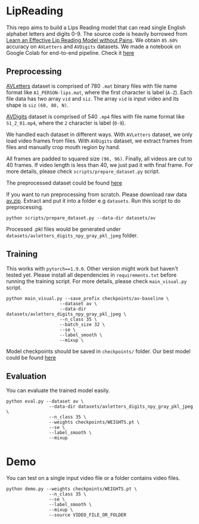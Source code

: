 # LipReading
This repo aims to build a Lips Reading model that can read single English alphabet letters and digits 0-9.
The source code is heavily borrowed from [Learn an Effective Lip Reading Model without Pains](https://github.com/Fengdalu/learn-an-effective-lip-reading-model-without-pains). We obtain `85.60%` accuracy on `AVLetters` and `AVDigits` datasets.
We made a notebook on Google Colab for end-to-end pipeline. Check it [here](https://colab.research.google.com/drive/1Stp8yyz1ib1mv1hVPppwpngepPgTphXt)
## Preprocessing
[AVLetters](https://drive.google.com/file/d/1RT1beWiBTyFHt6KlBwjlja9GyOyJ2zed/view) dataset is comprised of 780 `.mat` binary files with file name format like `A1_PERSON-lips.mat`, where the first character is
label (`A-Z`). Each file data has two array `vid` and `siz`. The array `vid` is input video and its shape is `siz` `(60, 80, N)`.

[AVDigits](https://drive.google.com/file/d/1ftS9GHYkOyQ-hQdFvamTblYyIWQCTWud/view) dataset is comprised of 540 `.mp4` files with file name format like `S1_2_01.mp4`, where the `2` character is label (`0-9`).

We handled each dataset in different ways. With `AVLetters` dataset, we only load video frames from files. With `AVDigits` dataset, we extract frames from files and manually crop mouth region by hand.

All frames are padded to squared size `(96, 96)`. Finally, all videos are cut to 40 frames. If video length is less than 40, we just pad it with final frame. For more details, please check `scripts/prepare_dataset.py` script.

The preprocessed dataset could be found [here](https://drive.google.com/file/d/1MFYjuGJqcLp7Ml4_u2zj5dMgzG6qhhxa/view?usp=sharing)

If you want to run preprocessing from scratch. Please download raw data [av.zip](https://drive.google.com/file/d/1MFYjuGJqcLp7Ml4_u2zj5dMgzG6qhhxa/view?usp=sharing). Extract and put it into a folder e.g `datasets`. Run this script to do preprocessing.
```
python scripts/prepare_dataset.py --data-dir datasets/av
```
Processed .pkl files would be generated under `datasets/avletters_digits_npy_gray_pkl_jpeg` folder.

## Training
This works with `pytorch==1.9.0`. Other version might work but haven't tested yet.
Please install all dependencies in `requirements.txt` before running the training script.
For more details, please check `main_visual.py` script.
```
python main_visual.py --save_prefix checkpoints/av-baseline \
                    --dataset av \
                    --data-dir datasets/avletters_digits_npy_gray_pkl_jpeg \
                    --n_class 35 \
                    --batch_size 32 \
                    --se \
                    --label_smooth \
                    --mixup \
```
Model checkpoints should be saved in `checkpoints/` folder. Our best model could be found [here]()

## Evaluation
You can evaluate the trained model easily.
```
python eval.py --dataset av \
                --data-dir datasets/avletters_digits_npy_gray_pkl_jpeg \
                --n_class 35 \
                --weights checkpoints/WEIGHTS.pt \
                --se \
                --label_smooth \
                --mixup
```


# Demo
You can test on a single input video file or a folder contains video files.
```
python demo.py --weights checkpoints/WEIGHTS.pt \
                --n_class 35 \
                --se \
                --label_smooth \
                --mixup \
                --source VIDEO_FILE_OR_FOLDER
```